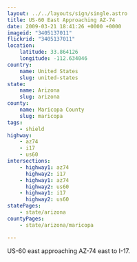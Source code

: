 ```yaml
---
layout: ../../layouts/sign/single.astro
title: US-60 East Approaching AZ-74
date: 2009-03-21 18:41:26 +0000 +0000
imageid: "3405137011"
flickrid: "3405137011"
location:
    latitude: 33.864126
    longitude: -112.634046
country:
    name: United States
    slug: united-states
state:
    name: Arizona
    slug: arizona
county:
    name: Maricopa County
    slug: maricopa
tags:
    - shield
highway:
    - az74
    - i17
    - us60
intersections:
    - highway1: az74
      highway2: i17
    - highway1: az74
      highway2: us60
    - highway1: i17
      highway2: us60
statePages:
    - state/arizona
countyPages:
    - state/arizona/maricopa

---
```

US-60 east approaching AZ-74 east to I-17.